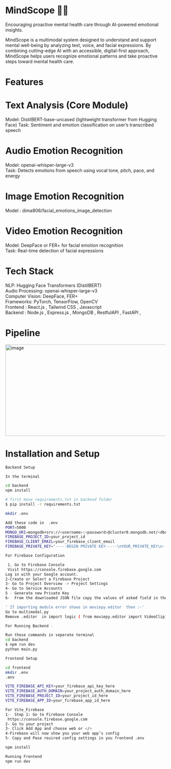 # MindScope 🧠✨

Encouraging proactive mental health care through AI-powered emotional insights.

MindScope is a multimodal system designed to understand and support mental well-being by analyzing text, voice, and facial expressions. By combining cutting-edge AI with an accessible, digital-first approach, MindScope helps users recognize emotional patterns and take proactive steps toward mental health care.

# Features

# Text Analysis (Core Module)

Model: DistilBERT-base-uncased (lightweight transformer from Hugging Face)
Task: Sentiment and emotion classification on user’s transcribed speech

# Audio Emotion Recognition 

Model: openai-whisper-large-v3 <br>
Task: Detects emotions from speech using vocal tone, pitch, pace, and energy

# Image Emotion Recognition

Model : dima806/facial_emotions_image_detection

# Video Emotion Recognition 


Model: DeepFace or FER+ for facial emotion recognition <br>
Task: Real-time detection of facial expressions <br>

# Tech Stack

NLP: Hugging Face Transformers (DistilBERT) <br>
Audio Processing: openai-whisper-large-v3
 <br>
Computer Vision: DeepFace, FER+ <br>
Frameworks: PyTorch, TensorFlow, OpenCV <br>
Frontend : React.js , Tailwind CSS , Javascript <br>
Backend : Node.js , Express.js , MongoDB , RestfulAPI , FastAPI , 

# Pipeline <br>
<img width="546" height="287" alt="image" src="https://github.com/user-attachments/assets/711665c2-a5ad-4945-8a2c-3fb800aa4d8f" />


# Installation and Setup 
```bash
Backend Setup

In the terminal 

cd backend
npm install

# first move requirements.txt in backend folder 
$ pip install -r requirements.txt

mkdir .env

Add these code in  .env
PORT=5000                   
MONGO_URI=mongodb+srv://<username>:<password>@cluster0.mongodb.net/<dbname>
FIREBASE_PROJECT_ID=your_project_id
FIREBASE_CLIENT_EMAIL=your_firebase_client_email
FIREBASE_PRIVATE_KEY="-----BEGIN PRIVATE KEY-----\nYOUR_PRIVATE_KEY\n-----END PRIVATE KEY-----\n"

For Firebase Configuration

 1. Go to Firebase Console
 Visit https://console.firebase.google.com
Log in with your Google account.
2-Create or Select a Firebase Project
3- Go to Project Overview -> Project Settings
4- Go to Service Accounts
5 - Generate new Private Key
6-  From the downloaded JSON file copy the values of asked field in the env and paste there respectively

' If importing module error shows in moviepy.editor  then :-'
Go to multimodal.py
Remove .editor  in import logic ( from moviepy.editor import VideoClip)

For Running Backend -

Run these commands in seperate terminal
cd backend
$ npm run dev
python main.py 

Frontend Setup

cd frontend
mkdir .env
.env

VITE_FIREBASE_API_KEY=your_firebase_api_key_here
VITE_FIREBASE_AUTH_DOMAIN=your_project_auth_domain_here
VITE_FIREBASE_PROJECT_ID=your_project_id_here
VITE_FIREBASE_APP_ID=your_firebase_app_id_here

For Vite_Firebase
1-  Step 1: Go to Firebase Console
 https://console.firebase.google.com
2- Go to your project
3- Click Add App and choose web or </>
4-Firebase will now show you your web app’s config
5- Copy and Pase reuired config settings in you frontend .env

npm install

Running Frontend
npm run dev 











